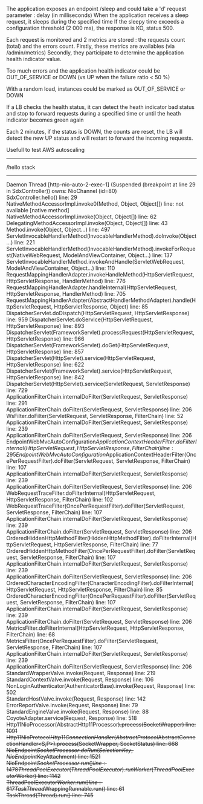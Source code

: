 The application exposes an endpoint /sleep and could take a 'd' request parameter : delay (in milliseconds)
When the application receives a sleep request, it sleeps during the specified time
If the sleepy time exceeds a configuration threshold (2 000 ms), the response is KO, status 500.

Each request is monitored and 2  metrics are stored : the requests count (total) and the errors count.
Firstly, these metrics are availables (via /admin/metrics)
Secondly, they participate to determine the application health indicator value.

Too much errors and the application health indicator could be OUT_OF_SERVICE or DOWN (vs UP when  the failure ratio < 50 %)

With a random load, instances could be marked as OUT_OF_SERVICE or DOWN

If a LB checks the health status, it can detect the heath indicator bad status and stop to forward requests 
during a specified time or until the heath indicator becomes green again

Each 2 minutes, if the status is DOWN, the counts are reset, the LB will detect the new UP status 
and will restart to forward the incoming requests.

Usefull to test AWS autoscaling 

***********************************************************
/hello stack
***********************************************************
Daemon Thread [http-nio-auto-2-exec-1] (Suspended (breakpoint at line 29 in SdxController))	
	owns: NioChannel  (id=80)	
	SdxController.hello() line: 29	
	NativeMethodAccessorImpl.invoke0(Method, Object, Object[]) line: not available [native method]	
	NativeMethodAccessorImpl.invoke(Object, Object[]) line: 62	
	DelegatingMethodAccessorImpl.invoke(Object, Object[]) line: 43	
	Method.invoke(Object, Object...) line: 497	
	ServletInvocableHandlerMethod(InvocableHandlerMethod).doInvoke(Object...) line: 221	
	ServletInvocableHandlerMethod(InvocableHandlerMethod).invokeForRequest(NativeWebRequest, ModelAndViewContainer, Object...) line: 137	
	ServletInvocableHandlerMethod.invokeAndHandle(ServletWebRequest, ModelAndViewContainer, Object...) line: 110	
	RequestMappingHandlerAdapter.invokeHandleMethod(HttpServletRequest, HttpServletResponse, HandlerMethod) line: 776	
	RequestMappingHandlerAdapter.handleInternal(HttpServletRequest, HttpServletResponse, HandlerMethod) line: 705	
	RequestMappingHandlerAdapter(AbstractHandlerMethodAdapter).handle(HttpServletRequest, HttpServletResponse, Object) line: 85	
	DispatcherServlet.doDispatch(HttpServletRequest, HttpServletResponse) line: 959	
	DispatcherServlet.doService(HttpServletRequest, HttpServletResponse) line: 893	
	DispatcherServlet(FrameworkServlet).processRequest(HttpServletRequest, HttpServletResponse) line: 966	
	DispatcherServlet(FrameworkServlet).doGet(HttpServletRequest, HttpServletResponse) line: 857	
	DispatcherServlet(HttpServlet).service(HttpServletRequest, HttpServletResponse) line: 622	
	DispatcherServlet(FrameworkServlet).service(HttpServletRequest, HttpServletResponse) line: 842	
	DispatcherServlet(HttpServlet).service(ServletRequest, ServletResponse) line: 729	
	ApplicationFilterChain.internalDoFilter(ServletRequest, ServletResponse) line: 291	
	ApplicationFilterChain.doFilter(ServletRequest, ServletResponse) line: 206	
	WsFilter.doFilter(ServletRequest, ServletResponse, FilterChain) line: 52	
	ApplicationFilterChain.internalDoFilter(ServletRequest, ServletResponse) line: 239	
	ApplicationFilterChain.doFilter(ServletRequest, ServletResponse) line: 206	
	EndpointWebMvcAutoConfiguration$ApplicationContextHeaderFilter.doFilterInternal(HttpServletRequest, HttpServletResponse, FilterChain) line: 295	
	EndpointWebMvcAutoConfiguration$ApplicationContextHeaderFilter(OncePerRequestFilter).doFilter(ServletRequest, ServletResponse, FilterChain) line: 107	
	ApplicationFilterChain.internalDoFilter(ServletRequest, ServletResponse) line: 239	
	ApplicationFilterChain.doFilter(ServletRequest, ServletResponse) line: 206	
	WebRequestTraceFilter.doFilterInternal(HttpServletRequest, HttpServletResponse, FilterChain) line: 102	
	WebRequestTraceFilter(OncePerRequestFilter).doFilter(ServletRequest, ServletResponse, FilterChain) line: 107	
	ApplicationFilterChain.internalDoFilter(ServletRequest, ServletResponse) line: 239	
	ApplicationFilterChain.doFilter(ServletRequest, ServletResponse) line: 206	
	OrderedHiddenHttpMethodFilter(HiddenHttpMethodFilter).doFilterInternal(HttpServletRequest, HttpServletResponse, FilterChain) line: 77	
	OrderedHiddenHttpMethodFilter(OncePerRequestFilter).doFilter(ServletRequest, ServletResponse, FilterChain) line: 107	
	ApplicationFilterChain.internalDoFilter(ServletRequest, ServletResponse) line: 239	
	ApplicationFilterChain.doFilter(ServletRequest, ServletResponse) line: 206	
	OrderedCharacterEncodingFilter(CharacterEncodingFilter).doFilterInternal(HttpServletRequest, HttpServletResponse, FilterChain) line: 85	
	OrderedCharacterEncodingFilter(OncePerRequestFilter).doFilter(ServletRequest, ServletResponse, FilterChain) line: 107	
	ApplicationFilterChain.internalDoFilter(ServletRequest, ServletResponse) line: 239	
	ApplicationFilterChain.doFilter(ServletRequest, ServletResponse) line: 206	
	MetricsFilter.doFilterInternal(HttpServletRequest, HttpServletResponse, FilterChain) line: 68	
	MetricsFilter(OncePerRequestFilter).doFilter(ServletRequest, ServletResponse, FilterChain) line: 107	
	ApplicationFilterChain.internalDoFilter(ServletRequest, ServletResponse) line: 239	
	ApplicationFilterChain.doFilter(ServletRequest, ServletResponse) line: 206	
	StandardWrapperValve.invoke(Request, Response) line: 219	
	StandardContextValve.invoke(Request, Response) line: 106	
	NonLoginAuthenticator(AuthenticatorBase).invoke(Request, Response) line: 502	
	StandardHostValve.invoke(Request, Response) line: 142	
	ErrorReportValve.invoke(Request, Response) line: 79	
	StandardEngineValve.invoke(Request, Response) line: 88	
	CoyoteAdapter.service(Request, Response) line: 518	
	Http11NioProcessor(AbstractHttp11Processor<S>).process(SocketWrapper<S>) line: 1091	
	Http11NioProtocol$Http11ConnectionHandler(AbstractProtocol$AbstractConnectionHandler<S,P>).process(SocketWrapper<S>, SocketStatus) line: 668	
	NioEndpoint$SocketProcessor.doRun(SelectionKey, NioEndpoint$KeyAttachment) line: 1521	
	NioEndpoint$SocketProcessor.run() line: 1478	
	ThreadPoolExecutor(ThreadPoolExecutor).runWorker(ThreadPoolExecutor$Worker) line: 1142	
	ThreadPoolExecutor$Worker.run() line: 617	
	TaskThread$WrappingRunnable.run() line: 61	
	TaskThread(Thread).run() line: 745	


